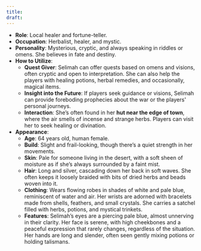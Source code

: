```yaml
---
title: 
draft:
---
```


- **Role**: Local healer and fortune-teller.
- **Occupation**: Herbalist, healer, and mystic.
- **Personality**: Mysterious, cryptic, and always speaking in riddles or omens. She believes in fate and destiny.
- **How to Utilize**:
    - **Quest Giver**: Selimah can offer quests based on omens and visions, often cryptic and open to interpretation. She can also help the players with healing potions, herbal remedies, and occasionally, magical items.
    - **Insight into the Future**: If players seek guidance or visions, Selimah can provide foreboding prophecies about the war or the players' personal journeys.
    - **Interaction**: She’s often found in her **hut near the edge of town**, where the air smells of incense and strange herbs. Players can visit her to seek healing or divination.
- **Appearance**:
    - **Age**: 64 years old, human female.
    - **Build**: Slight and frail-looking, though there’s a quiet strength in her movements.
    - **Skin**: Pale for someone living in the desert, with a soft sheen of moisture as if she’s always surrounded by a faint mist.
    - **Hair**: Long and silver, cascading down her back in soft waves. She often keeps it loosely braided with bits of dried herbs and beads woven into it.
    - **Clothing**: Wears flowing robes in shades of white and pale blue, reminiscent of water and air. Her wrists are adorned with bracelets made from shells, feathers, and small crystals. She carries a satchel filled with herbs, potions, and mystical trinkets.
    - **Features**: Selimah’s eyes are a piercing pale blue, almost unnerving in their clarity. Her face is serene, with high cheekbones and a peaceful expression that rarely changes, regardless of the situation. Her hands are long and slender, often seen gently mixing potions or holding talismans.